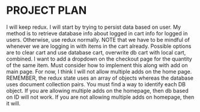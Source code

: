 # PROJECT PLAN

I will keep redux. I will start by trying to persist data based on user. My method is to retrieve database info about logged in cart info for logged in users. Otherwise, use redux normally. NOTE that we have to be mindful of whenever we are logging in with items in the cart already. Possible options are to clear cart and use database cart, overwrite db cart with local cart, combined. I want to add a dropdown on the checkout page for the quantity of the same item. Must consider how to implement this along with add on main page. For now, I think I will not allow multiple adds on the home page. REMEMBER, the redux state uses an array of objects whereas the database uses document collection pairs. You must find a way to identify each DB object. If you are allowing multiple adds on the homepage, then db based on ID will not work. If you are not allowing multiple adds on homepage, then it will.
